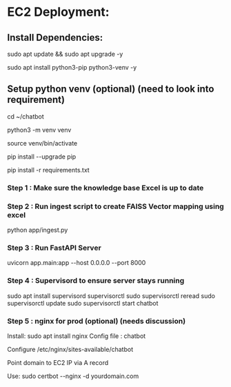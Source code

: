 # EC2 Deployment:

## Install Dependencies:

sudo apt update && sudo apt upgrade -y

sudo apt install python3-pip python3-venv -y

## Setup python venv (optional) (need to look into requirement)
cd ~/chatbot

python3 -m venv venv

source venv/bin/activate

pip install --upgrade pip

pip install -r requirements.txt

### Step 1 : Make sure the knowledge base Excel is up to date
### Step 2 : Run ingest script to create FAISS Vector mapping using excel 
python app/ingest.py
### Step 3 : Run FastAPI Server 
uvicorn app.main:app --host 0.0.0.0 --port 8000
### Step 4 : Supervisord to ensure server stays running
sudo apt install supervisord supervisorctl
sudo supervisorctl reread
sudo supervisorctl update
sudo supervisorctl start chatbot


### Step 5 : nginx for prod (optional) (needs discussion)
Install: sudo apt install nginx
Config file : chatbot

Configure /etc/nginx/sites-available/chatbot

Point domain to EC2 IP via A record

Use: sudo certbot --nginx -d yourdomain.com

